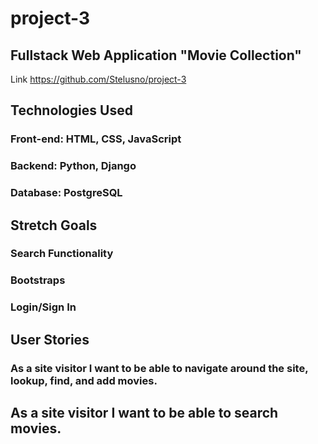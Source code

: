 # project-3

## Fullstack Web Application "Movie Collection"

Link https://github.com/Stelusno/project-3

## Technologies Used 
### Front-end: HTML, CSS, JavaScript
### Backend: Python, Django
### Database: PostgreSQL

## Stretch Goals 
### Search Functionality 
### Bootstraps
### Login/Sign In 

## User Stories 
### As a site visitor I want to be able to navigate around the site, lookup, find, and add movies. 
## As a site visitor I want to be able to search movies. 
